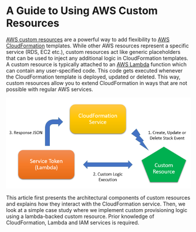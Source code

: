 # A Guide to Using AWS Custom Resources
[AWS custom resources](https://docs.aws.amazon.com/AWSCloudFormation/latest/UserGuide/template-custom-resources.html) are a powerful way to add flexibility to [AWS CloudFormation](https://aws.amazon.com/cloudformation/) templates. While other AWS resources represent a specific service (RDS, EC2 etc.), custom resources act like generic placeholders that can be used to inject any additional logic in CloudFormation templates. A custom resource is typically attached to an [AWS Lambda](https://aws.amazon.com/lambda/) function which can contain any user-specified code. This code gets executed whenever the CloudFormation template is deployed, updated or deleted. This way, custom resources allow you to extend CloudFormation in ways that are not possible with regular AWS services.

![Workflow of a custom resource solution](/html/images/components.png)

This article first presents the architectural components of custom resources and explains how they interact with the CloudFormation service. Then, we look at a simple case study where we implement custom provisioning logic using a lambda-backed custom resource. Prior knowledge of CloudFormation, Lambda and IAM services is required.
